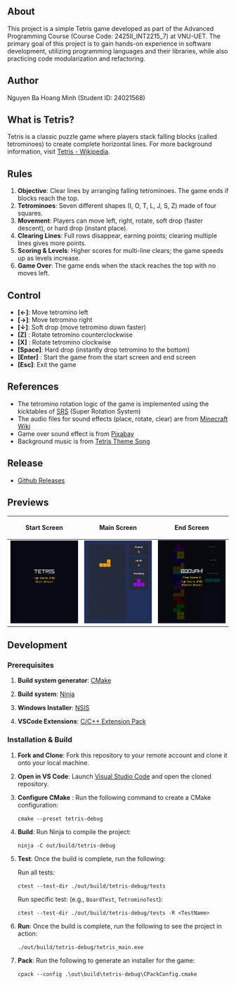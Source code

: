 ## About
This project is a simple Tetris game developed as part of the Advanced Programming Course (Course Code: 2425II_INT2215_7) at VNU-UET. The primary goal of this project is to gain hands-on experience in software development, utilizing programming languages and their libraries, while also practicing code modularization and refactoring.

## Author
Nguyen Ba Hoang Minh (Student ID: 24021568)

## What is Tetris?
Tetris is a classic puzzle game where players stack falling blocks (called tetrominoes) to create complete horizontal lines. For more background information, visit [Tetris - Wikipedia](https://en.wikipedia.org/wiki/Tetris).

## Rules
1. **Objective**: Clear lines by arranging falling tetrominoes. The game ends if blocks reach the top.
2. **Tetrominoes**: Seven different shapes (I, O, T, L, J, S, Z) made of four squares.
3. **Movement**: Players can move left, right, rotate, soft drop (faster descent), or hard drop (instant place).
4. **Clearing Lines**: Full rows disappear, earning points; clearing multiple lines gives more points.
5. **Scoring & Levels**: Higher scores for multi-line clears; the game speeds up as levels increase.
6. **Game Over**: The game ends when the stack reaches the top with no moves left.

## Control
- **[←]**: Move tetromino left
- **[→]**: Move tetromino right
- **[↓]**: Soft drop (move tetromino down faster)
- **[Z]** : Rotate tetromino counterclockwise
- **[X]** : Rotate tetromino clockwise
- **[Space]**: Hard drop (instantly drop tetromino to the bottom)
- **[Enter]** : Start the game from the start screen and end screen
- **[Esc]**: Exit the game

## References
- The tetromino rotation logic of the game is implemented using the kicktables of [SRS](https://harddrop.com/wiki/SRS) (Super Rotation System)
- The audio files for sound effects (place, rotate, clear) are from [Minecraft Wiki](https://minecraft.fandom.com/wiki/Category:Block_sounds)
- Game over sound effect is from [Pixabay](https://pixabay.com/sound-effects/game-over-arcade-6435/)
- Background music is from [Tetris Theme Song](https://www.youtube.com/watch?v=NmCCQxVBfyM&pp=ygUMdGV0cmlzIHRoZW1l)

## Release

- [Github Releases](https://github.com/zadnap/tetris/releases)

## Previews
| <p align="center">Start Screen</p> | <p align="center">Main Screen</p> | <p align="center">End Screen</p> |
|---------|---------|---------|
|![game start screen](./previews/start-screen.png) | ![game main screen](./previews/main-screen.png) | ![game end screen](./previews/end-screen.png) | 

## Development
### Prerequisites
1. **Build system generator**: [CMake](https://cmake.org/download/)

2. **Build system**: [Ninja](https://github.com/ninja-build/ninja/releases)

3. **Windows Installer**: [NSIS](https://nsis.sourceforge.io/Download)

3. **VSCode Extensions**: [C/C++ Extension Pack](https://marketplace.visualstudio.com/items?itemName=ms-vscode.cpptools-extension-pack)

### Installation & Build
1. **Fork and Clone**: Fork this repository to your remote account and clone it onto your local machine. 
2. **Open in VS Code**: Launch [Visual Studio Code](https://code.visualstudio.com/) and open the cloned repository.
3. **Configure CMake** : Run the following command to create a CMake configuration: 

    ```
    cmake --preset tetris-debug
    ```

4. **Build**: Run Ninja to compile the project: 

    ```
    ninja -C out/build/tetris-debug
    ```

5. **Test**: Once the build is complete, run the following: 

    Run all tests:

    ```
    ctest --test-dir ./out/build/tetris-debug/tests
    ```

    Run specific test: (e.g., `BoardTest`, `TetrominoTest`):

    ```
    ctest --test-dir ./out/build/tetris-debug/tests -R <TestName>
    ```

6. **Run**: Once the build is complete, run the following to see the project in action:

    ```
    ./out/build/tetris-debug/tetris_main.exe
    ```

7. **Pack**: Run the following to generate an installer for the game:

    ```
    cpack --config .\out\build\tetris-debug\CPackConfig.cmake
    ```
